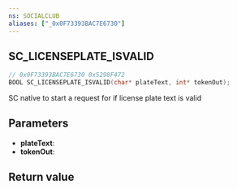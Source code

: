 ```yaml
---
ns: SOCIALCLUB
aliases: ["_0x0F73393BAC7E6730"]
---
```

## SC_LICENSEPLATE_ISVALID

```c
// 0x0F73393BAC7E6730 0x5298F472
BOOL SC_LICENSEPLATE_ISVALID(char* plateText, int* tokenOut);
```

SC native to start a request for if license plate text is valid

## Parameters
* **plateText**: 
* **tokenOut**: 

## Return value
